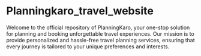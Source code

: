 # Planningkaro_travel_website
Welcome to the official repository of PlanningKaro, your one-stop solution for planning and booking unforgettable travel experiences. Our mission is to provide personalized and hassle-free travel planning services, ensuring that every journey is tailored to your unique preferences and interests.

